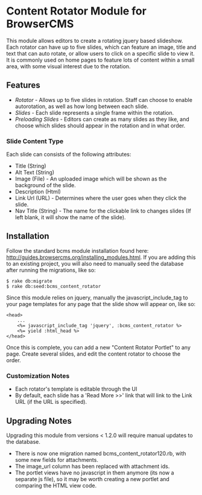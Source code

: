 # Content Rotator Module for BrowserCMS

This module allows editors to create a rotating jquery based slideshow. Each rotator can have up to five slides, which can feature an image, title and text that can auto rotate, or allow users to click on a specific slide to view it. It is commonly used on home pages to feature lots of content within a small area, with some visual interest due to the rotation.

## Features

* _Rotator_ - Allows up to five slides in rotation. Staff can choose to enable autorotation, as well as how long between each slide.
* _Slides_ - Each slide represents a single frame within the rotation.
* _Preloading Slides_ - Editors can create as many slides as they like, and choose which slides should appear in the rotation and in what order.

### Slide Content Type

Each slide can consists of the following attributes:

* Title (String) 
* Alt Text (String)
* Image (File) - An uploaded image which will be shown as the background of the slide.
* Description (Html)
* Link Url (URL) - Determines where the user goes when they click the slide.
* Nav Title (String) - The name for the clickable link to changes slides (If left blank, it will show the name of the slide).


## Installation

Follow the standard bcms module installation found here: http://guides.browsercms.org/installing_modules.html. If you are adding this to an existing project, you will also need to manually seed the database after running the migrations, like so:

    $ rake db:migrate
    $ rake db:seed:bcms_content_rotator

Since this module relies on jquery, manually the javascript_include_tag to your page templates for any page that the slide show will appear on, like so:

	<head>
	    ...
		<%= javascript_include_tag 'jquery', :bcms_content_rotator %>
		<%= yield :html_head %>
	</head>
	
Once this is complete, you can add a new "Content Rotator Portlet" to any page. Create several slides, and edit the content rotator to choose the order.


### Customization Notes

* Each rotator's template is editable through the UI
* By default, each slide has a 'Read More >>' link that will link to the Link URL (if the URL is specified).

## Upgrading Notes

Upgrading this module from versions < 1.2.0 will require manual updates to the database.

* There is now one migration named bcms_content_rotator120.rb, with some new fields for attachments.
* The image_url column has been replaced with attachment ids.
* The portlet views have no javascript in them anymore (its now a separate js file), so it may be worth creating a new portlet and comparing the HTML view code.
